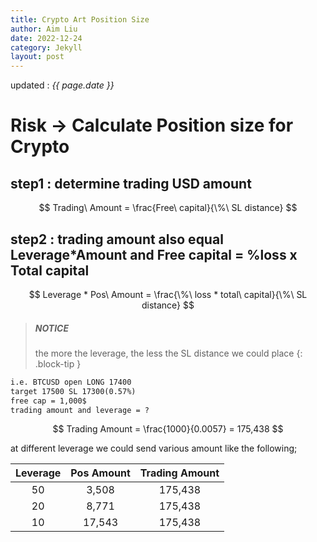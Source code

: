 ```yaml
---
title: Crypto Art Position Size
author: Aim Liu
date: 2022-12-24
category: Jekyll
layout: post
---
```

updated : _{{ page.date }}_

# Risk -> Calculate Position size for Crypto

## step1 : determine trading USD amount

$$
Trading\ Amount = \frac{Free\ capital}{\%\ SL distance}
$$

## step2 : trading amount also equal Leverage*Amount and Free capital = %loss x Total capital


$$
Leverage * Pos\ Amount = \frac{\%\ loss * total\  capital}{\%\ SL distance}
$$

> ##### NOTICE
> the more the leverage, the less the SL distance we could place
{: .block-tip }


```markdown
i.e. BTCUSD open LONG 17400 
target 17500 SL 17300(0.57%) 
free cap = 1,000$
trading amount and leverage = ?
```

$$
Trading Amount = \frac{1000}{0.0057} = 175,438
$$

at different leverage we could send various  amount like the following;

<div class="table-wrapper" markdown="block">

|Leverage|Pos Amount| Trading Amount|
|:-:|:-:|:-:|
|50|3,508|175,438|
|20|8,771|175,438|
|10|17,543|175,438|

</div>